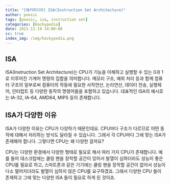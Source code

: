 ```yaml
---
title: "[해키피디아] ISA(Instruction Set Architecture)"
author: poosic
tags: [poosic, isa, instruction set]
categories: [Hackypedia]
date: 2021-11-19 14:00:00
cc: true
index_img: /img/hackypedia.png
---
```


## ISA

ISA(Instruction Set Architecture)는 CPU가 기능을 이해하고 실행할 수 있는 0과 1로 이루어진 기계어 명령의 집합을 의미합니다. 메모리 구조, 예외 처리 등과 함께 컴퓨터 구조의 일부로써 컴퓨터의 작동에 필요한 사칙연산, 논리연산, 데이터 전송, 실행제어, 인터럽트 등 다양한 동작의 명령어들을 포함하고 있습니다. 대표적인 ISA의 예시로는 IA-32, IA-64, AMD64, MIPS 등이 존재합니다.

## ISA가 다양한 이유

ISA가 다양한 이유는 CPU가 다양하기 때문인데요. CPU마다 구조가 다르므로 어떤 동작에 대해서 처리하는 방식도 달라질 수 있습니다. 그래서 각 CPU마다 그에 맞는 ISA가 존재해야 합니다. 그렇다면 CPU는 왜 다양한 걸까요?

CPU는 다양한 환경에서 다양한 형태로 필요로 해서 여러 가지 CPU가 존재합니다. 예를 들어 데스크탑에는 쿨링 팬을 장착할 공간이 있어서 발열이 심하더라도 성능이 좋은 CPU를 필요로 하고, 스마트폰과 같은 기기에는 쿨링 팬을 장착할 공간이 없어서 성능이 다소 떨어지더라도 발열이 심하지 않은 CPU를 요구하겠죠. 그래서 다양한 CPU 들이 존재하고 그에 맞는 다양한 ISA 들이 필요로 하게 된 것이죠.

